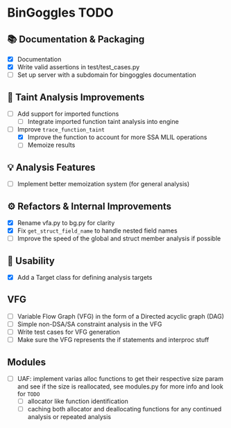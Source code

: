 # BinGoggles TODO

## 📚 Documentation & Packaging
- [x] Documentation
- [x] Write valid assertions in test/test_cases.py
- [ ] Set up server with a subdomain for bingoggles documentation

## 🧩 Taint Analysis Improvements
- [ ] Add support for imported functions
  - [ ] Integrate imported function taint analysis into engine
- [ ] Improve `trace_function_taint`
  - [x] Improve the function to account for more SSA MLIL operations
  - [ ] Memoize results
    <!--
        __builtin_memcpy(dest, src, n)
        __builtin_memset(s, c, n)
        __builtin_strcpy(dest, src)
        __builtin_strncpy(dest, src, n)
        __builtin_wcscpy(dest, src)
    -->

## 💡 Analysis Features
- [ ] Implement better memoization system (for general analysis)

## ⚙️ Refactors & Internal Improvements
- [x] Rename vfa.py to bg.py for clarity
- [x] Fix `get_struct_field_name` to handle nested field names
- [ ] Improve the speed of the global and struct member analysis if possible

## 🎯 Usability
- [x] Add a Target class for defining analysis targets

## VFG
- [ ] Variable Flow Graph (VFG) in the form of a Directed acyclic graph (DAG)
- [ ] Simple non-DSA/SA constraint analysis in the VFG
- [ ] Write test cases for VFG generation
- [ ] Make sure the VFG represents the if statements and interproc stuff

## Modules
- [ ] UAF: implement varias alloc functions to get their respective size param and see if the size is reallocated, see modules.py for more info and look for `TODO`
  - [ ] allocator like function identification
  - [ ] caching both allocator and deallocating functions for any continued analysis or repeated analysis